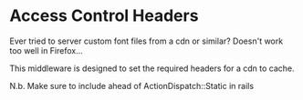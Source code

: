 Access Control Headers
======================

Ever tried to server custom font files from a cdn or similar? Doesn't work too well in Firefox...

This middleware is designed to set the required headers for a cdn to cache.

N.b. Make sure to include ahead of ActionDispatch::Static in rails
